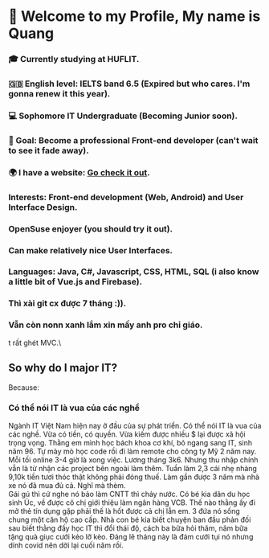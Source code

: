# 👋 Welcome to my Profile, My name is Quang
### 🎓 Currently studying at HUFLIT.
### 🇬🇧 English level: IELTS band 6.5 (Expired but who cares. I'm gonna renew it this year).
### 💻 Sophomore IT Undergraduate (Becoming Junior soon).
### 🏁 Goal: Become a professional Front-end developer (can't wait to see it fade away).
### 🌍 I have a website: [Go check it out](https://fowardslash.github.io).

### Interests: Front-end development (Web, Android) and User Interface Design.
### OpenSuse enjoyer (you should try it out).

### Can make relatively nice User Interfaces.
### Languages: Java, C#, Javascript, CSS, HTML, SQL (i also know a little bit of Vue.js and Firebase).

### Thì xài git cx được 7 tháng :)).
### Vẫn còn nonn xanh lắm xin mấy anh pro chỉ giáo.
t rất ghét MVC.\
## So why do I major IT?
Because:
### Có thể nói IT là vua của các nghề
Ngành IT Việt Nam hiện nay ở đầu của sự phát triển. Có thể nói IT là vua của các nghề. Vừa có tiền, có quyền. Vừa kiếm được nhiều $ lại được xã hội trọng vọng.
Thằng em mình học bách khoa cơ khí, bỏ ngang sang IT, sinh năm 96. Tự mày mò học code rồi đi làm remote cho công ty Mỹ 2 năm nay. Mỗi tối online 3-4 giờ là xong việc. Lương tháng 3k6. Nhưng thu nhập chính vẫn là từ nhận các project bên ngoài làm thêm. Tuần làm 2,3 cái nhẹ nhàng 9,10k tiền tươi thóc thật không phải đóng thuế. Làm gần được 3 năm mà nhà xe nó đã mua đủ cả. Nghĩ mà thèm.\
Gái gú thì cứ nghe nó bảo làm CNTT thì chảy nước. Có bé kia dân du học sinh Úc, về được cô chị giới thiệu làm ngân hàng VCB. Thế nào thằng ấy đi mở thẻ tín dụng gặp phải thế là hốt được cả chị lẫn em. 3 đứa nó sống chung một căn hộ cao cấp. Nhà con bé kia biết chuyện ban đầu phản đối sau biết thằng đấy học IT thì đổi thái độ, cách ba bữa hỏi thăm, năm bữa tặng quà giục cưới kẻo lỡ kèo. Đáng lẽ tháng này là đám cưới tụi nó nhưng dính covid nên dời lại cuối năm rồi.
